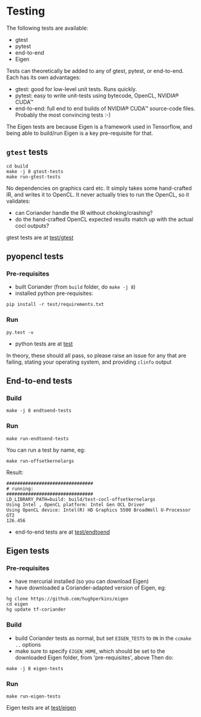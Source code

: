# Testing

The following tests are available:
- gtest
- pytest
- end-to-end
- Eigen

Tests can theoretically be added to any of gtest, pytest, or end-to-end.  Each has its own advantages:

- gtest: good for low-level unit tests. Runs quickly.
- pytest: easy to write unit-tests using bytecode, OpenCL, NVIDIA® CUDA™
- end-to-end: full end to end builds of NVIDIA® CUDA™ source-code files.  Probably the most convincing tests :-)

The Eigen tests are because Eigen is a framework used in Tensorflow, and being able to build/run Eigen is a key pre-requisite for that.

## `gtest` tests

```
cd build
make -j 8 gtest-tests
make run-gtest-tests
```

No dependencies on graphics card etc.  It simply takes some hand-crafted IR, and writes it to OpenCL.  It never actually tries to run the OpenCL, so it validates:
- can Coriander handle the IR without choking/crashing?
- do the hand-crafted OpenCL expected results match up with the actual cocl outputs?

gtest tests are at [test/gtest](test/gtest)

## pyopencl tests

### Pre-requisites

- built Coriander (from `build` folder, do `make -j 8`)
- installed python pre-requisites:
```
pip install -r test/requirements.txt
```

### Run

```
py.test -v
```

- python tests are at [test](test)

In theory, these should all pass, so please raise an issue for any that are failing, stating your operating system, and providing `clinfo` output

## End-to-end tests

### Build
```
make -j 8 endtoend-tests
```

### Run
```
make run-endtoend-tests
```

You can run a test by name, eg:
```
make run-offsetkernelargs
```
Result:
```
################################
# running:
################################
LD_LIBRARY_PATH=build: build/test-cocl-offsetkernelargs
Using Intel , OpenCL platform: Intel Gen OCL Driver
Using OpenCL device: Intel(R) HD Graphics 5500 BroadWell U-Processor GT2
126.456
```
- end-to-end tests are at [test/endtoend](test/endtoend)

## Eigen tests

### Pre-requisites

- have mercurial installed (so you can download Eigen)
- have downloaded a Coriander-adapted version of Eigen, eg:
```
hg clone https://github.com/hughperkins/eigen
cd eigen
hg update tf-coriander
```

### Build

- build Coriander tests as normal, but set `EIGEN_TESTS` to `ON` in the `ccmake ..` options
- make sure to specify `EIGEN_HOME`, which should be set to the downloaded Eigen folder, from 'pre-requisites', above
Then do:
```
make -j 8 eigen-tests
```

### Run

```
make run-eigen-tests
```

Eigen tests are at [test/eigen](test/eigen)
